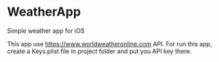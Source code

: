 # WeatherApp
Simple weather app for iOS

This app use https://www.worldweatheronline.com API. For run this app, create a Keys.plist file in project folder and put you API key there.
